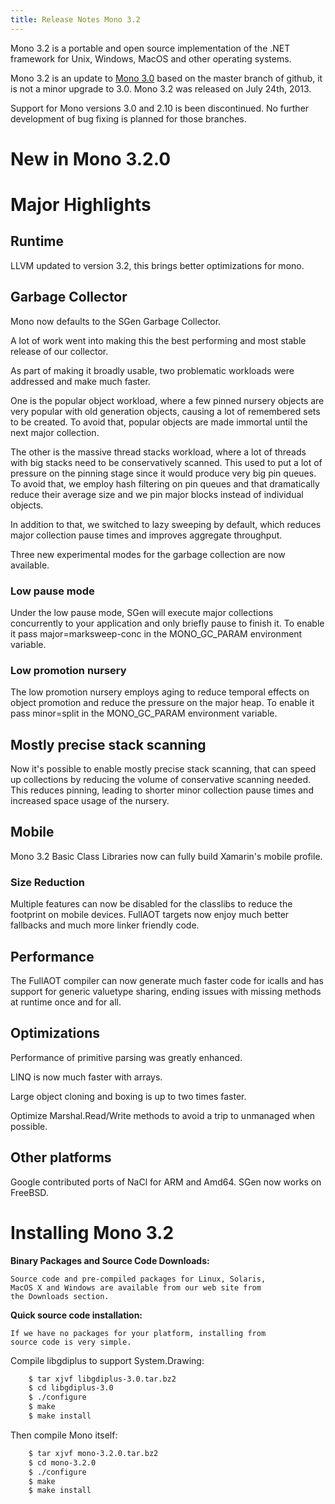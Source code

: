 ```yaml
---
title: Release Notes Mono 3.2
---
```


Mono 3.2 is a portable and open source implementation of the .NET framework for Unix, Windows, MacOS and other operating systems.

Mono 3.2 is an update to [Mono 3.0](/docs/about-mono/releases/3.0.0/ "Release Notes Mono 3.0") based on the master branch of github, it is not a minor upgrade to 3.0. Mono 3.2 was released on July 24th, 2013.

Support for Mono versions 3.0 and 2.10 is been discontinued. No further development of bug fixing is planned for those branches.

New in Mono 3.2.0
=================

Major Highlights
================

Runtime
-------

LLVM updated to version 3.2, this brings better optimizations for mono.

Garbage Collector
-----------------

Mono now defaults to the SGen Garbage Collector.

A lot of work went into making this the best performing and most stable release of our collector.

As part of making it broadly usable, two problematic workloads were addressed and make much faster.

One is the popular object workload, where a few pinned nursery objects are very popular with old generation objects, causing a lot of remembered sets to be created. To avoid that, popular objects are made immortal until the next major collection.

The other is the massive thread stacks workload, where a lot of threads with big stacks need to be conservatively scanned. This used to put a lot of pressure on the pinning stage since it would produce very big pin queues. To avoid that, we employ hash filtering on pin queues and that dramatically reduce their average size and we pin major blocks instead of individual objects.

In addition to that, we switched to lazy sweeping by default, which reduces major collection pause times and improves aggregate throughput.

Three new experimental modes for the garbage collection are now available.

### Low pause mode

Under the low pause mode, SGen will execute major collections concurrently to your application and only briefly pause to finish it. To enable it pass major=marksweep-conc in the MONO_GC_PARAM environment variable.

### Low promotion nursery

The low promotion nursery employs aging to reduce temporal effects on object promotion and reduce the pressure on the major heap. To enable it pass minor=split in the MONO_GC_PARAM environment variable.

Mostly precise stack scanning
-----------------------------

Now it's possible to enable mostly precise stack scanning, that can speed up collections by reducing the volume of conservative scanning needed. This reduces pinning, leading to shorter minor collection pause times and increased space usage of the nursery.

Mobile
------

Mono 3.2 Basic Class Libraries now can fully build Xamarin's mobile profile.

### Size Reduction

Multiple features can now be disabled for the classlibs to reduce the footprint on mobile devices. FullAOT targets now enjoy much better fallbacks and much more linker friendly code.

Performance
-----------

The FullAOT compiler can now generate much faster code for icalls and has support for generic valuetype sharing, ending issues with missing methods at runtime once and for all.

Optimizations
-------------

Performance of primitive parsing was greatly enhanced.

LINQ is now much faster with arrays.

Large object cloning and boxing is up to two times faster.

Optimize Marshal.Read/Write methods to avoid a trip to unmanaged when possible.

Other platforms
---------------

Google contributed ports of NaCl for ARM and Amd64. SGen now works on FreeBSD.

Installing Mono 3.2
===================

**Binary Packages and Source Code Downloads:**

    Source code and pre-compiled packages for Linux, Solaris,
    MacOS X and Windows are available from our web site from
    the Downloads section.

**Quick source code installation:**

    If we have no packages for your platform, installing from
    source code is very simple.

Compile libgdiplus to support System.Drawing:

``` bash
    $ tar xjvf libgdiplus-3.0.tar.bz2
    $ cd libgdiplus-3.0
    $ ./configure
    $ make
    $ make install
```

Then compile Mono itself:

``` bash
    $ tar xjvf mono-3.2.0.tar.bz2
    $ cd mono-3.2.0
    $ ./configure
    $ make
    $ make install
```

